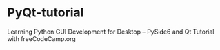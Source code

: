 # PyQt-tutorial
Learning Python GUI Development for Desktop – PySide6 and Qt Tutorial with freeCodeCamp.org

